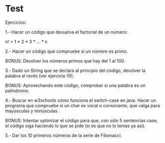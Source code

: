 # Test

Ejercicios: 

1.- Hacer un código que devuelva el factorial de un número:

 n! = 1 * 2 * 3 * ... * n 

2.- Hacer un código que compruebe si un número es primo.

BONUS: Devolver los números primos que hay del 1 al 100.

3.- Dado un String que se declara al principio del código, devolver la palabra al revés (ver ejercicio 10).

BONUS: Aprovechando este código, comprobar si una palabra es un palíndromo.

4.- Buscar en w3schools cómo funciona el switch-case en java. Hacer un programa que compruebe si un char es vocal o consonante, que valga para mayúsculas y minúsculas .

BONUS: Intentar optimizar el código para que, con sólo 5 sentencias case, el código siga haciendo lo que se pide (si es que no lo tenías ya así).

5.- Dar los 10 primeros números de la serie de Fibonacci.


